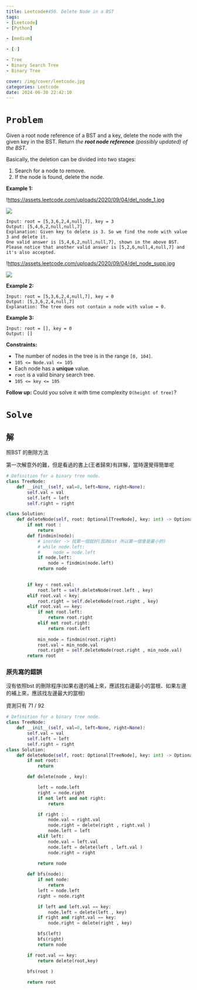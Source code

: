 ```yaml
---
title: Leetcode#450. Delete Node in a BST
tags:
- [Leetcode]
- [Python]

- [medium]

- [💡]

- Tree
- Binary Search Tree
- Binary Tree

cover: /img/cover/leetcode.jpg
categories: Leetcode
date: 2024-06-30 22:42:10
---
```

# `Problem`

Given a root node reference of a BST and a key, delete the node with the given key in the BST. Return *the **root node reference** (possibly updated) of the BST*.

Basically, the deletion can be divided into two stages:

1. Search for a node to remove.
2. If the node is found, delete the node.

**Example 1:**

!https://assets.leetcode.com/uploads/2020/09/04/del_node_1.jpg

![](https://assets.leetcode.com/uploads/2020/09/04/del_node_1.jpg)

```
Input: root = [5,3,6,2,4,null,7], key = 3
Output: [5,4,6,2,null,null,7]
Explanation: Given key to delete is 3. So we find the node with value 3 and delete it.
One valid answer is [5,4,6,2,null,null,7], shown in the above BST.
Please notice that another valid answer is [5,2,6,null,4,null,7] and it's also accepted.

```

!https://assets.leetcode.com/uploads/2020/09/04/del_node_supp.jpg

![](https://assets.leetcode.com/uploads/2020/09/04/del_node_supp.jpg)

**Example 2:**

```
Input: root = [5,3,6,2,4,null,7], key = 0
Output: [5,3,6,2,4,null,7]
Explanation: The tree does not contain a node with value = 0.

```

**Example 3:**

```
Input: root = [], key = 0
Output: []

```

**Constraints:**

- The number of nodes in the tree is in the range `[0, 104]`.
- `105 <= Node.val <= 105`
- Each node has a **unique** value.
- `root` is a valid binary search tree.
- `105 <= key <= 105`

**Follow up:** Could you solve it with time complexity `O(height of tree)`?

# `Solve`

## 解

照BST 的刪除方法

第一次解意外的難，但是看過的書上(王者歸來)有詳解，當時還覺得簡單呢

```python
# Definition for a binary tree node.
class TreeNode:
    def __init__(self, val=0, left=None, right=None):
        self.val = val
        self.left = left
        self.right = right

class Solution:
    def deleteNode(self, root: Optional[TreeNode], key: int) -> Optional[TreeNode]:
        if not root :
            return 
        def findmin(node):
            # inorder -> 找第一個就好(因為bst 所以第一個會是最小的)
            # while node.left:
            #     node = node.left
            if node.left:
                node = findmin(node.left)
            return node

        
        if key < root.val:
            root.left = self.deleteNode(root.left , key)
        elif root.val < key:
            root.right = self.deleteNode(root.right , key)
        elif root.val == key:
            if not root.left:
                return root.right
            elif not root.right:
                return root.left
            
            min_node = findmin(root.right)
            root.val = min_node.val
            root.right = self.deleteNode(root.right , min_node.val)
        return root
```

### 原先寫的錯誤

沒有依照bst 的刪除程序(如果右邊的補上來，應該找右邊最小的當根、如果左邊的補上來，應該找左邊最大的當根)

資測只有 71 / 92 

```python
# Definition for a binary tree node.
class TreeNode:
    def __init__(self, val=0, left=None, right=None):
        self.val = val
        self.left = left
        self.right = right
class Solution:
    def deleteNode(self, root: Optional[TreeNode], key: int) -> Optional[TreeNode]:
        if not root:
            return

        def delete(node , key):

            left = node.left
            right = node.right
            if not left and not right:
                return 

            if right :
                node.val = right.val
                node.right = delete(right , right.val )
                node.left = left
            elif left:
                node.val = left.val
                node.left = delete(left , left.val )
                node.right = right 
                 
            return node

        def bfs(node):
            if not node:
                return
            left = node.left
            right = node.right

            if left and left.val == key:
                node.left = delete(left , key)
            if right and right.val == key:
                node.right = delete(right , key)

            bfs(left)
            bfs(right)
            return node

        if root.val == key:
            return delete(root,key)
        
        bfs(root )

        return root
        
```